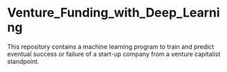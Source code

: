 # Venture_Funding_with_Deep_Learning
This repository contains a machine learning program to train and predict eventual success or failure of a start-up company from a venture capitalist standpoint.
